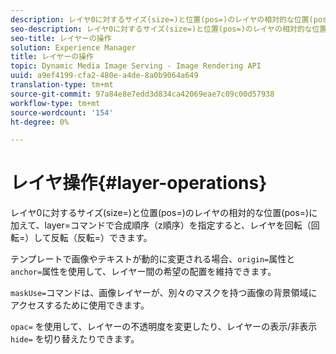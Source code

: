 ```yaml
---
description: レイヤ0に対するサイズ(size=)と位置(pos=)のレイヤの相対的な位置(pos=)に加えて、layer=コマンドで合成順序（z順序）を指定すると、レイヤを回転（回転=）して反転（反転=）できます。
seo-description: レイヤ0に対するサイズ(size=)と位置(pos=)のレイヤの相対的な位置(pos=)に加えて、layer=コマンドで合成順序（z順序）を指定すると、レイヤを回転（回転=）して反転（反転=）できます。
seo-title: レイヤーの操作
solution: Experience Manager
title: レイヤーの操作
topic: Dynamic Media Image Serving - Image Rendering API
uuid: a9ef4199-cfa2-480e-a4de-8a0b9064a649
translation-type: tm+mt
source-git-commit: 97a84e8e7edd3d834ca42069eae7c09c00d57938
workflow-type: tm+mt
source-wordcount: '154'
ht-degree: 0%

---
```



# レイヤ操作{#layer-operations}

レイヤ0に対するサイズ(size=)と位置(pos=)のレイヤの相対的な位置(pos=)に加えて、layer=コマンドで合成順序（z順序）を指定すると、レイヤを回転（回転=）して反転（反転=）できます。

テンプレートで画像やテキストが動的に変更される場合、`origin=`属性と`anchor=`属性を使用して、レイヤー間の希望の配置を維持できます。

`maskUse=`コマンドは、画像レイヤーが、別々のマスクを持つ画像の背景領域にアクセスするために使用できます。

`opac=` を使用して、レイヤーの不透明度を変更したり、レイヤーの表示/非表示 `hide=` を切り替えたりできます。
